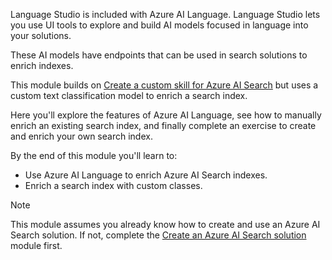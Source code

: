 Language Studio is included with Azure AI Language. Language Studio lets you use UI tools to explore and build AI models focused in language into your solutions.

These AI models have endpoints that can be used in search solutions to enrich indexes.

This module builds on [Create a custom skill for Azure AI Search](/training/modules/create-enrichment-pipeline-azure-cognitive-search) but uses a custom text classification model to enrich a search index.

Here you'll explore the features of Azure AI Language, see how to manually enrich an existing search index, and finally complete an exercise to create and enrich your own search index.

By the end of this module you'll learn to:
- Use Azure AI Language to enrich Azure AI Search indexes.
- Enrich a search index with custom classes.

> [!NOTE]
> This module assumes you already know how to create and use an Azure AI Search solution. If not, complete the [Create an Azure AI Search solution](/training/modules/create-azure-cognitive-search-solution/) module first.
